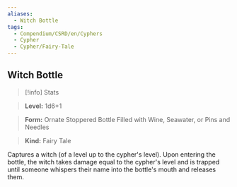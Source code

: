 ```yaml
---
aliases:
  - Witch Bottle
tags:
  - Compendium/CSRD/en/Cyphers
  - Cypher
  - Cypher/Fairy-Tale
---
```

  
    
## Witch Bottle    
>[!info] Stats    
> **Level:** 1d6+1    
> **Form:** Ornate Stoppered Bottle Filled with Wine, Seawater, or Pins and Needles    
> **Kind:** Fairy Tale  
    
Captures a witch (of a level up to the cypher's level). Upon entering the bottle, the witch takes damage equal to the cypher's level and is trapped until someone whispers their name into the bottle's mouth and releases them.